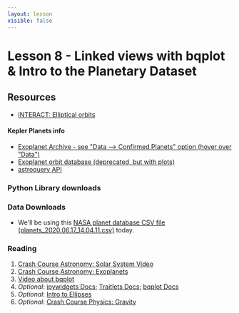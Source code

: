 ```yaml
---
layout: lesson
visible: false
---
```


# Lesson 8 - Linked views with bqplot & Intro to the Planetary Dataset

## Resources

 * <a href="https://www.khanacademy.org/partner-content/nasa/measuringuniverse/orbital-mechanics/pi/interact-elliptical-orbits">INTERACT: Elliptical orbits</a><script src="https://www.khanacademy.org/nasa/interact-elliptical-orbits/Interactive:x38ed057631800121/embed.js?editor=yes&buttons=yes&author=yes&embed=yes"></script>

#### Kepler Planets info

 * [Exoplanet Archive - see "Data --> Confirmed Planets" option (hover over "Data")](https://exoplanetarchive.ipac.caltech.edu/)
 * [Exoplanet orbit database (deprecated, but with plots)](http://exoplanets.org/)
 * [astroquery API](https://astroquery.readthedocs.io/en/latest/exoplanet_orbit_database/exoplanet_orbit_database.html)


### Python Library downloads


### Data Downloads

 * We'll be using this <a href="https://jnaiman.github.io/csci-p-14110_su2020/lesson08/planets_2020.06.17_14.04.11.csv" download>NASA planet database CSV file (planets\_2020.06.17\_14.04.11.csv)</a> today.


### Reading

1. [Crash Course Astronomy: Solar System Video](https://www.youtube.com/watch?v=TKM0P3XlMNA&list=PL8dPuuaLjXtPAJr1ysd5yGIyiSFuh0mIL&index=10&t=0s) 
1. [Crash Course Astronomy: Exoplanets](https://www.youtube.com/watch?v=7ATtD8x7vV0&list=PL8dPuuaLjXtPAJr1ysd5yGIyiSFuh0mIL&index=27) 
1. <a href="https://www.youtube.com/watch?v=rraXF0EjRC8">Video about bqplot</a> 
1. *Optional*:  <a href="https://ipywidgets.readthedocs.io/en/latest/">ipywidgets Docs</a>; <a href="https://traitlets.readthedocs.io/en/stable/">Traitlets Docs</a>; <a href="https://bqplot.readthedocs.io/en/latest/">bqplot Docs</a> 
1. *Optional*: [Intro to Ellipses](https://courses.lumenlearning.com/waymakercollegealgebra/chapter/equations-of-ellipses/) 
1. *Optional*: [Crash Course Physics: Gravity](https://www.youtube.com/watch?v=TRAbZxQHlVw&feature=youtu.be)
